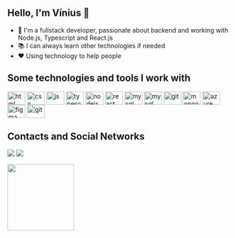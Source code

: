 ## Hello, I'm Vínius 👋

- 🌱 I'm a fullstack developer, passionate about backend and working with Node.js, Typescript and React.js
- 📚 I can always learn other technologies if needed
- ❤ Using technology to help people

## Some technologies and tools I work with
<div style="display: inline_block">
  <img align="center" alt="html" height="30" width="40" src="https://cdn.jsdelivr.net/gh/devicons/devicon/icons/html5/html5-original.svg" />
  <img align="center" alt="css" height="30" width="40" src="https://cdn.jsdelivr.net/gh/devicons/devicon/icons/css3/css3-original.svg" />
  <img align="center" alt="js" height="30" width="40" src="https://cdn.jsdelivr.net/gh/devicons/devicon/icons/javascript/javascript-original.svg" />
  <img align="center" alt="typescript" height="30" width="40" src="https://cdn.worldvectorlogo.com/logos/typescript.svg" />
  <img align="center" alt="nodejs" height="30" width="40" src="https://cdn.jsdelivr.net/gh/devicons/devicon/icons/nodejs/nodejs-original.svg" />
  <img align="center" alt="react" height="30" width="40" src="https://cdn.jsdelivr.net/gh/devicons/devicon/icons/react/react-original.svg" />
  <img align="center" alt="mysql" height="30" width="40"  src="https://cdn.jsdelivr.net/gh/devicons/devicon/icons/mysql/mysql-original-wordmark.svg" /> 
  <img align="center" alt="mysql" height="30" width="40"  src="https://cdn.jsdelivr.net/gh/devicons/devicon/icons/sequelize/sequelize-original.svg" />  
    <img align="center" alt="git" height="30" width="40" src="https://cdn.jsdelivr.net/gh/devicons/devicon/icons/postgresql/postgresql-original.svg" />
  <img align="center" alt="mongo" height="30" width="40" src="https://cdn.jsdelivr.net/gh/devicons/devicon/icons/mongodb/mongodb-original.svg" />   
  <img align="center" alt="azure" height="30" width="40" src="https://cdn.jsdelivr.net/gh/devicons/devicon/icons/azure/azure-original-wordmark.svg"/>
  <img align="center" alt="figma" height="30" width="40" src="https://cdn.jsdelivr.net/gh/devicons/devicon/icons/figma/figma-original.svg" />
  <img align="center" alt="git" height="30" width="40" src="https://cdn.jsdelivr.net/gh/devicons/devicon/icons/git/git-original.svg" />

          
          
</div>

## Contacts and Social Networks
<a href="https://www.linkedin.com/in/viniussanti/"><img src="https://img.shields.io/badge/LinkedIn-0077B5?style=for-the-badge&logo=linkedin&logoColor=white" /></a>
<a href="https://www.instagram.com/santivinius/"><img src="https://img.shields.io/badge/Instagram-E4405F?style=for-the-badge&logo=instagram&logoColor=white" /></a>

<img src="https://c.wallhere.com/photos/88/d9/code_JavaScript-1333179.jpg!d" widht="50" height="150"/>

